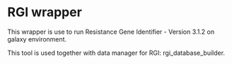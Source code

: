# RGI wrapper

This wrapper is use to run Resistance Gene Identifier - Version 3.1.2 on galaxy environment.

This tool is used together with data manager for RGI: rgi_database_builder.